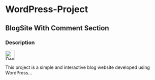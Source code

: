 # WordPress-Project
## BlogSite With Comment Section

### Description  
<img width="30" height="30" src="https://img.icons8.com/external-flat-wichaiwi/64/external-description-business-flat-wichaiwi.png" alt="Description Icon" />

This project is a simple and interactive blog website developed using WordPress...

   
